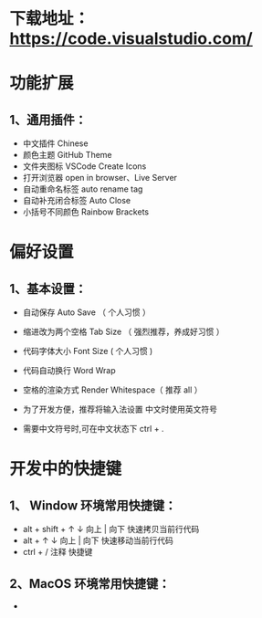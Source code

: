 # 下载地址：https://code.visualstudio.com/



# 功能扩展

## 1、通用插件：

- 中文插件  Chinese
- 颜色主题  GitHub Theme
- 文件夹图标  VSCode Create Icons
- 打开浏览器  open in browser、Live Server
- 自动重命名标签  auto rename tag
- 自动补充闭合标签  Auto Close
- 小括号不同颜色  Rainbow Brackets




# 偏好设置

## 1、基本设置：

- 自动保存 Auto Save （ 个人习惯 ）

- 缩进改为两个空格 Tab Size （ 强烈推荐，养成好习惯 ）

- 代码字体大小 Font Size ( 个人习惯 )

- 代码自动换行 Word Wrap

- 空格的渲染方式 Render Whitespace（ 推荐 all ）

- 为了开发方便，推荐将输入法设置  中文时使用英文符号 

- 需要中文符号时,可在中文状态下 ctrl + .



# 开发中的快捷键

## 1、 Window 环境常用快捷键：

- alt + shift + ↑ ↓ 向上 | 向下 快速拷贝当前行代码
- alt + ↑ ↓  向上 | 向下 快速移动当前行代码
- ctrl + /   注释 快捷键



## 2、MacOS 环境常用快捷键：

- 







